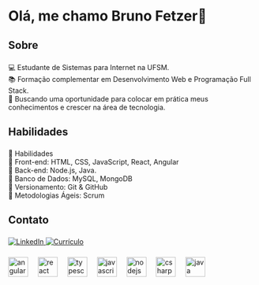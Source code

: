<h1 align="left">Olá, me chamo Bruno Fetzer👋</h1>

###

<h2 align="left">Sobre</h2>

###

<p align="left">💻 Estudante de Sistemas para Internet na UFSM.<br>📚 Formação complementar em Desenvolvimento Web e Programação Full Stack.<br>🚀 Buscando uma oportunidade para colocar em prática meus conhecimentos e crescer na área de tecnologia.</p>

###

<h2 align="left">Habilidades</h2>

###

<p align="left">🎯 Habilidades  <br>🔹 Front-end: HTML, CSS, JavaScript, React, Angular  <br>🔹 Back-end: Node.js, Java. <br>🔹 Banco de Dados: MySQL, MongoDB  <br>🔹 Versionamento: Git & GitHub  <br>🔹 Metodologias Ágeis: Scrum</p>

###

<h2 align="left">Contato</h2>

###


  <a href="https://linkedin.com/in/brunofcrosa">
    <img src="https://img.shields.io/badge/LinkedIn-0077B5?style=flat&logo=linkedin&logoColor=white" alt="LinkedIn"/>
  </a>
  <a href="https://curriculo-azure.vercel.app/">
    <img src="https://img.shields.io/badge/Curr%C3%ADculo-FF6347?style=flat&logo=readme&logoColor=white" alt="Currículo"/>
  </a>



###

<div align="left">
  <img src="https://cdn.jsdelivr.net/gh/devicons/devicon/icons/angularjs/angularjs-original.svg" height="40" alt="angularjs logo"  />
  <img width="12" />
  <img src="https://cdn.jsdelivr.net/gh/devicons/devicon/icons/react/react-original.svg" height="40" alt="react logo"  />
  <img width="12" />
  <img src="https://cdn.jsdelivr.net/gh/devicons/devicon/icons/typescript/typescript-original.svg" height="40" alt="typescript logo"  />
  <img width="12" />
  <img src="https://cdn.jsdelivr.net/gh/devicons/devicon/icons/javascript/javascript-original.svg" height="40" alt="javascript logo"  />
  <img width="12" />
  <img src="https://cdn.jsdelivr.net/gh/devicons/devicon/icons/nodejs/nodejs-original.svg" height="40" alt="nodejs logo"  />
  <img width="12" />
  <img src="https://cdn.jsdelivr.net/gh/devicons/devicon/icons/csharp/csharp-original.svg" height="40" alt="csharp logo"  />
  <img width="12" />
  <img src="https://cdn.jsdelivr.net/gh/devicons/devicon/icons/java/java-original.svg" height="40" alt="java logo"  />
</div>

###
